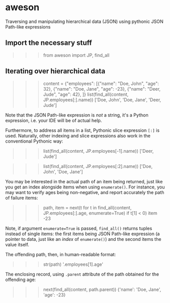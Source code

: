 # aweson
Traversing and manipulating hierarchical data (JSON) using pythonic JSON Path-like expressions

## Import the necessary stuff

>>> from aweson import JP, find_all

## Iterating over hierarchical data

>>> content = {"employees": [{"name": "Doe, John", "age": 32}, {"name": "Doe, Jane", "age": -23}, {"name": "Deer, Jude", "age": 42}, ]}
>>> list(find_all(content, JP.employees[:].name))
['Doe, John', 'Doe, Jane', 'Deer, Jude']

Note that the JSON Path-like expression is _not_ a string, it's a Python expression, i.e. your
IDE will be of actual help.

Furthermore, to address all items in a list, Pythonic slice expression `[:]` is used. Naturally,
other indexing and slice expressions also work in the conventional Pythonic way:

>>> list(find_all(content, JP.employees[-1].name))
['Deer, Jude']

>>> list(find_all(content, JP.employees[:2].name))
['Doe, John', 'Doe, Jane']

You may be interested in the actual path of an item being returned, just like
you get an index alongside items when using `enumerate()`. For instance, you may want to verify
ages being non-negative, and report accurately the path of failure items:

>>> path, item = next(t for t in find_all(content, JP.employees[:].age, enumerate=True) if t[1] < 0)
>>> item
-23

Note, if argument `enumerate=True` is passed, `find_all()` returns tuples instead of single
items: the first items being JSON Path-like expression (a pointer to data, just
like an _index_ of `enumerate()`) and the second items the value itself.

The offending path, then, in human-readable format:

>>> str(path)
'.employees[1].age'

The enclosing record, using `.parent` attribute of the path obtained for the offending age:

>>> next(find_all(content, path.parent))
{'name': 'Doe, Jane', 'age': -23}

